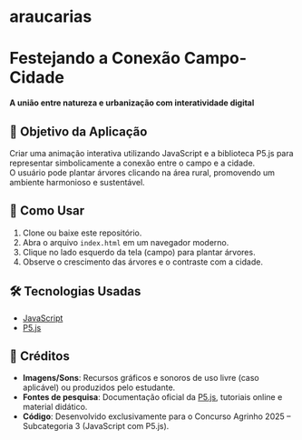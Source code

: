 # araucarias
# Festejando a Conexão Campo-Cidade  
**A união entre natureza e urbanização com interatividade digital**

## 🎯 Objetivo da Aplicação  
Criar uma animação interativa utilizando JavaScript e a biblioteca P5.js para representar simbolicamente a conexão entre o campo e a cidade.  
O usuário pode plantar árvores clicando na área rural, promovendo um ambiente harmonioso e sustentável.

## 🚀 Como Usar  
1. Clone ou baixe este repositório.  
2. Abra o arquivo `index.html` em um navegador moderno.  
3. Clique no lado esquerdo da tela (campo) para plantar árvores.  
4. Observe o crescimento das árvores e o contraste com a cidade.

## 🛠 Tecnologias Usadas  
- [JavaScript](https://developer.mozilla.org/pt-BR/docs/Web/JavaScript)  
- [P5.js](https://p5js.org/)  

## 🙌 Créditos  
- **Imagens/Sons**: Recursos gráficos e sonoros de uso livre (caso aplicável) ou produzidos pelo estudante.  
- **Fontes de pesquisa**: Documentação oficial da [P5.js](https://p5js.org/reference/), tutoriais online e material didático.  
- **Código**: Desenvolvido exclusivamente para o Concurso Agrinho 2025 – Subcategoria 3 (JavaScript com P5.js).  
